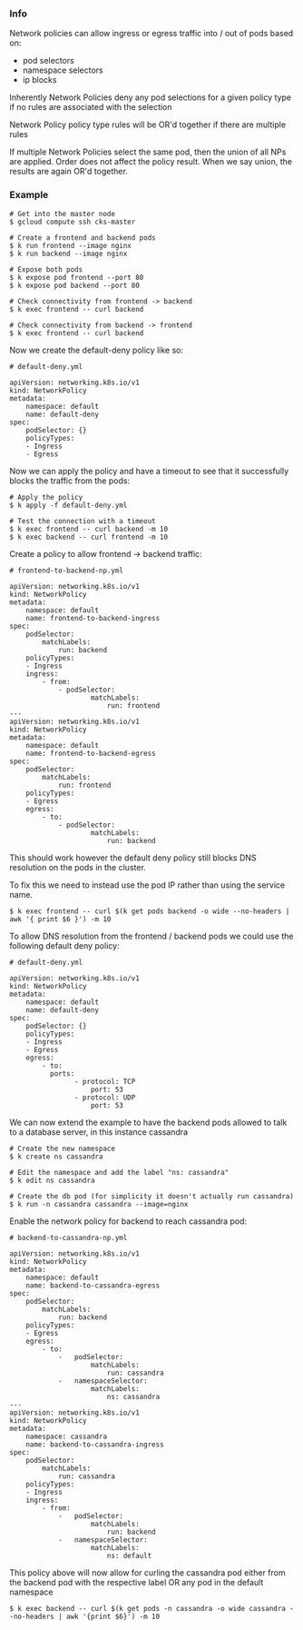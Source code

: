 ### Info

Network policies can allow ingress or egress traffic into / out of pods based on:
- pod selectors
- namespace selectors
- ip blocks

Inherently Network Policies deny any pod selections for a given policy type if no rules
are associated with the selection

Network Policy policy type rules will be OR'd together if there are multiple rules

If multiple Network Policies select the same pod, then the union of all NPs are applied.
Order does not affect the policy result.
When we say union, the results are again OR'd together.

### Example

```
# Get into the master node
$ gcloud compute ssh cks-master

# Create a frontend and backend pods
$ k run frontend --image nginx
$ k run backend --image nginx

# Expose both pods
$ k expose pod frontend --port 80
$ k expose pod backend --port 80

# Check connectivity from frontend -> backend
$ k exec frontend -- curl backend

# Check connectivity from backend -> frontend
$ k exec frontend -- curl backend
```

Now we create the default-deny policy like so:
```
# default-deny.yml

apiVersion: networking.k8s.io/v1
kind: NetworkPolicy
metadata:
	namespace: default
	name: default-deny
spec:
	podSelector: {}
	policyTypes:
	- Ingress
	- Egress
```

Now we can apply the policy and have a timeout to see that it successfully
blocks the traffic from the pods:
```
# Apply the policy
$ k apply -f default-deny.yml

# Test the connection with a timeout
$ k exec frontend -- curl backend -m 10
$ k exec backend -- curl frontend -m 10
```

Create a policy to allow frontend -> backend traffic:
```
# frontend-to-backend-np.yml

apiVersion: networking.k8s.io/v1
kind: NetworkPolicy
metadata:
	namespace: default
	name: frontend-to-backend-ingress
spec:
	podSelector:
		matchLabels:
			run: backend
	policyTypes:
	- Ingress
	ingress:
		- from:
			- podSelector:
					matchLabels:
						run: frontend
---
apiVersion: networking.k8s.io/v1
kind: NetworkPolicy
metadata:
	namespace: default
	name: frontend-to-backend-egress
spec:
	podSelector:
		matchLabels:
			run: frontend
	policyTypes:
	- Egress
	egress:
		- to:
			- podSelector:
					matchLabels:
						run: backend
```

This should work however the default deny policy still blocks DNS resolution
on the pods in the cluster.

To fix this we need to instead use the pod IP rather than using the service name.
```
$ k exec frontend -- curl $(k get pods backend -o wide --no-headers | awk '{ print $6 }') -m 10
```

To allow DNS resolution from the frontend / backend pods we could use the following
default deny policy:
```
# default-deny.yml

apiVersion: networking.k8s.io/v1
kind: NetworkPolicy
metadata:
	namespace: default
	name: default-deny
spec:
	podSelector: {}
	policyTypes:
	- Ingress
	- Egress
	egress:
		- to:
		  ports:
				- protocol: TCP
					port: 53
				- protocol: UDP
					port: 53
```

We can now extend the example to have the backend pods allowed to talk to a database
server, in this instance cassandra

```
# Create the new namespace
$ k create ns cassandra

# Edit the namespace and add the label "ns: cassandra"
$ k edit ns cassandra

# Create the db pod (for simplicity it doesn't actually run cassandra)
$ k run -n cassandra cassandra --image=nginx
```

Enable the network policy for backend to reach cassandra pod:
```
# backend-to-cassandra-np.yml

apiVersion: networking.k8s.io/v1
kind: NetworkPolicy
metadata:
	namespace: default
	name: backend-to-cassandra-egress
spec:
	podSelector:
		matchLabels:
			run: backend
	policyTypes:
	- Egress
	egress:
		- to:
			-	podSelector:
					matchLabels:
						run: cassandra
			-	namespaceSelector:
					matchLabels:
						ns: cassandra
---
apiVersion: networking.k8s.io/v1
kind: NetworkPolicy
metadata:
	namespace: cassandra
	name: backend-to-cassandra-ingress
spec:
	podSelector:
		matchLabels:
			run: cassandra
	policyTypes:
	- Ingress
	ingress:
		- from:
			-	podSelector:
					matchLabels:
						run: backend
			-	namespaceSelector:
					matchLabels:
						ns: default
```

This policy above will now allow for curling the cassandra pod either from the backend
pod with the respective label OR any pod in the default namespace
```
$ k exec backend -- curl $(k get pods -n cassandra -o wide cassandra --no-headers | awk '{print $6}') -m 10
```
